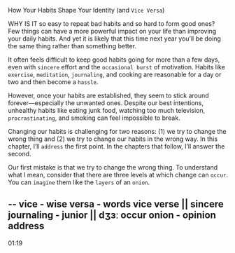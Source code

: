 How Your Habits Shape Your Identity (and
`Vice Versa`)

WHY IS IT so easy to repeat bad habits and so hard to form good
ones? Few things can have a more powerful impact on your life
than improving your daily habits. And yet it is likely that this time next
year you’ll be doing the same thing rather than something better.

It often feels difficult to keep good habits going for more than a few
days, even with `sincere` effort and the `occasional burst` of motivation.
Habits like `exercise`, `meditation`, `journaling`, and cooking are
reasonable for a day or two and then become a `hassle`.

However, once your habits are established, they seem to stick
around forever—especially the unwanted ones. Despite our best
intentions, unhealthy habits like eating junk food, watching too much
television, `procrastinating`, and smoking can feel impossible to break.

Changing our habits is challenging for two reasons: (1) we try to
change the wrong thing and (2) we try to change our habits in the
wrong way. In this chapter, I’ll `address` the first point. In the chapters
that follow, I’ll answer the second.

Our first mistake is that we try to change the wrong thing. To
understand what I mean, consider that there are three levels at which
change can `occur`. You can `imagine` them like the `layers` of an `onion`.

--
vice - wise
versa - words
vice verse ||
sincere
journaling - junior || dʒɜː
occur
onion - opinion
address
--
01:19